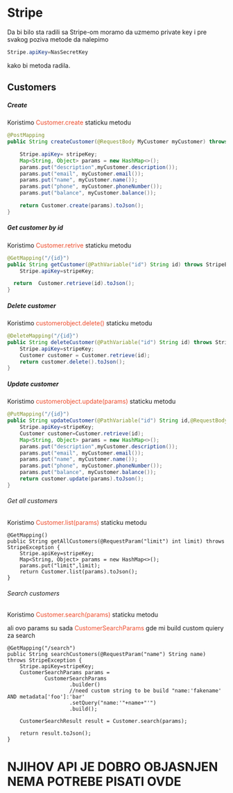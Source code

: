 # Stripe

Da bi bilo sta radili sa Stripe-om moramo da uzmemo private key i pre svakog poziva metode da nalepimo

```java
Stripe.apiKey=NasSecretKey 
```

kako bi metoda radila.

## Customers

#####  Create

Koristimo <span style="color:#EE4B2B">Customer.create</span>  staticku metodu

```java
@PostMapping
public String createCustomer(@RequestBody MyCustomer myCustomer) throws StripeException {

    Stripe.apiKey= stripeKey;
    Map<String, Object> params = new HashMap<>();
    params.put("description",myCustomer.description());
    params.put("email", myCustomer.email());
    params.put("name", myCustomer.name());
    params.put("phone", myCustomer.phoneNumber());
    params.put("balance", myCustomer.balance());

    return Customer.create(params).toJson();
}
```



##### Get customer by id

Koristimo <span style="color:#EE4B2B">Customer.retrive</span>  staticku metodu

```java
@GetMapping("/{id}")
public String getCustomer(@PathVariable("id") String id) throws StripeException {
    Stripe.apiKey=stripeKey;

  return  Customer.retrieve(id).toJson();
}
```



##### Delete customer

Koristimo <span style="color:#EE4B2B">customerobject.delete()</span>  staticku metodu

```java
@DeleteMapping("/{id}")
public String deleteCustomer(@PathVariable("id") String id) throws StripeException {
    Stripe.apiKey=stripeKey;
    Customer customer = Customer.retrieve(id);
    return customer.delete().toJson();
}
```



##### Update customer

Koristimo <span style="color:#EE4B2B">customerobject.update(params)</span>  staticku metodu

```java
@PutMapping("/{id}")
public String updateCustomer(@PathVariable("id") String id,@RequestBody MyCustomer myCustomer) throws StripeException {
    Stripe.apiKey=stripeKey;
    Customer customer=Customer.retrieve(id);
    Map<String, Object> params = new HashMap<>();
    params.put("description",myCustomer.description());
    params.put("email", myCustomer.email());
    params.put("name", myCustomer.name());
    params.put("phone", myCustomer.phoneNumber());
    params.put("balance", myCustomer.balance());
    return customer.update(params).toJson();
}
```



###### Get all customers

Koristimo <span style="color:#EE4B2B">Customer.list(params)</span>  staticku metodu

```
@GetMapping()
public String getAllCustomers(@RequestParam("limit") int limit) throws StripeException {
    Stripe.apiKey=stripeKey;
    Map<String, Object> params = new HashMap<>();
    params.put("limit",limit);
    return Customer.list(params).toJson();
}
```





###### Search customers

Koristimo <span style="color:#EE4B2B">Customer.search(params)</span>  staticku metodu

ali ovo params su sada <span style="color:#EE4B2B">CustomerSearchParams</span> gde mi build custom quiery za search

```
@GetMapping("/search")
public String searchCustomers(@RequestParam("name") String name) throws StripeException {
    Stripe.apiKey=stripeKey;
    CustomerSearchParams params =
            CustomerSearchParams
                    .builder()
                    //need custom string to be build "name:'fakename' AND metadata['foo']:'bar'
                    .setQuery("name:'"+name+"'")
                    .build();

    CustomerSearchResult result = Customer.search(params);

    return result.toJson();
}
```

# NJIHOV API JE DOBRO OBJASNJEN NEMA POTREBE PISATI OVDE